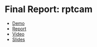 # Final Report: rptcam

- [Demo](https://rahulk29.github.io/cs184-project-site/final/demo.html)
- [Report](report.pdf)
- [Video](https://youtu.be/0eWlcCy-Fzk)
- [Slides](https://docs.google.com/presentation/d/19Pd-lZtuZYKUDSf0dMkHhCKLWYJJOf6R9AS3RXfVSNc/edit?usp=sharing)
